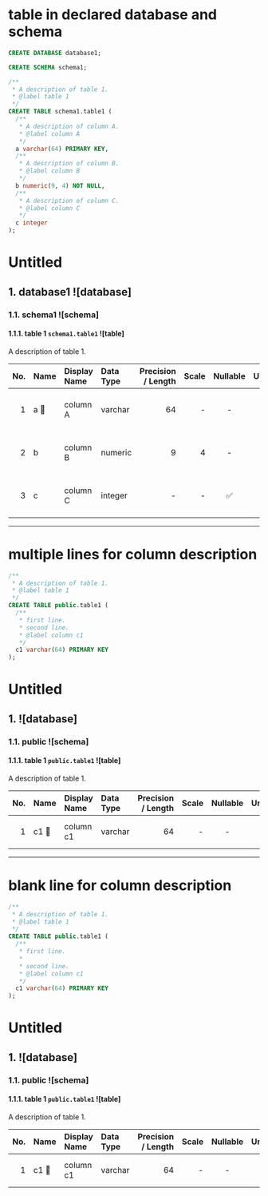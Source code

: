 # table in declared database and schema

```sql
CREATE DATABASE database1;

CREATE SCHEMA schema1;

/**
 * A description of table 1.
 * @label table 1
 */
CREATE TABLE schema1.table1 (
  /**
   * A description of column A.
   * @label column A
   */
  a varchar(64) PRIMARY KEY,
  /**
   * A description of column B.
   * @label column B
   */
  b numeric(9, 4) NOT NULL,
  /**
   * A description of column C.
   * @label column C
   */
  c integer
);
```

# Untitled
## 1. database1 ![database]

### 1.1. schema1 ![schema]

#### 1.1.1. table 1 `schema1.table1` ![table]
A description of table 1.

| No. | Name | Display Name | Data Type | Precision / Length | Scale | Nullable | Unique | Default Value | Description |
| --: | :-- | :-- | :-- | --: | --: | :-: | :-: | :-- | :-- |
| 1 | a &#x1F511; | column A | varchar | 64 | - | - | &#x2705; | - | A description of column A. |
| 2 | b | column B | numeric | 9 | 4 | - | - | - | A description of column B. |
| 3 | c | column C | integer | - | - | &#x2705; | - | - | A description of column C. |

---

# multiple lines for column description

```sql
/**
 * A description of table 1.
 * @label table 1
 */
CREATE TABLE public.table1 (
  /**
   * first line.
   * second line.
   * @label column c1
   */
  c1 varchar(64) PRIMARY KEY
);
```

# Untitled
## 1. ![database]

### 1.1. public ![schema]

#### 1.1.1. table 1 `public.table1` ![table]
A description of table 1.

| No. | Name | Display Name | Data Type | Precision / Length | Scale | Nullable | Unique | Default Value | Description |
| --: | :-- | :-- | :-- | --: | --: | :-: | :-: | :-- | :-- |
| 1 | c1 &#x1F511; | column c1 | varchar | 64 | - | - | &#x2705; | - | first line. second line. |

---

# blank line for column description

```sql
/**
 * A description of table 1.
 * @label table 1
 */
CREATE TABLE public.table1 (
  /**
   * first line.
   *
   * second line.
   * @label column c1
   */
  c1 varchar(64) PRIMARY KEY
);
```

# Untitled
## 1. ![database]

### 1.1. public ![schema]

#### 1.1.1. table 1 `public.table1` ![table]
A description of table 1.

| No. | Name | Display Name | Data Type | Precision / Length | Scale | Nullable | Unique | Default Value | Description |
| --: | :-- | :-- | :-- | --: | --: | :-: | :-: | :-- | :-- |
| 1 | c1 &#x1F511; | column c1 | varchar | 64 | - | - | &#x2705; | - | first line. second line. |
